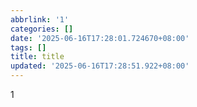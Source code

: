 ```yaml
---
abbrlink: '1'
categories: []
date: '2025-06-16T17:28:01.724670+08:00'
tags: []
title: title
updated: '2025-06-16T17:28:51.922+08:00'
---
```

1
